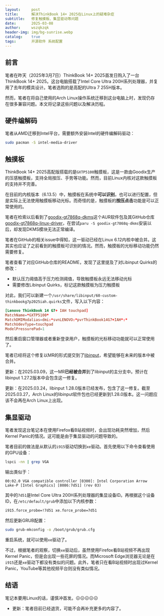 ```yaml
---
layout:     post
title:      解决ThinkBook 14+ 2025在Linux上的疑难杂症
subtitle:   修复触摸板、集显驱动等问题
date:       2025-03-08
author:     wszqkzqk
header-img: img/bg-sunrise.webp
catalog:    true
tags:       开源软件 系统配置
---
```


## 前言

笔者在昨天（2025年3月7日）ThinkBook 14+ 2025首发日购入了一台ThinkBook 14+ 2025。这台电脑搭载了Intel Core Ultra 200H系列处理器，并复用了去年的模具设计。笔者选购的是高配的Ultra 7 255H版本。

然而，笔者在将自己使用的Arch Linux操作系统迁移到这台电脑上时，发现仍存在很多兼容问题。本文将记录这些问题以及解决历程。

## 硬件编解码

笔者从AMD迁移到Intel平台，需要额外安装Intel的硬件编解码驱动：

```bash
sudo pacman -S intel-media-driver
```

## 触摸板

ThinkBook 14+ 2025高配版搭载的是`GXTP5100`触摸板，这是一款由Goodix生产的压感触摸板，支持全局按压、手势等功能。然而，目前Linux内核对这款触摸板的支持并不完善。

在目前的内核版本（6.13.5）中，触摸板在系统中**可以识别**，也可以进行配置，但是实际上无法使用触摸板移动光标。而奇怪的是，触摸板的**按压点击**功能是可以正常使用的。

笔者在检索以后看到了[goodix-gt7868q-dkms](https://aur.archlinux.org/packages/goodix-gt7868q-dkms)这个AUR软件包及其GitHub仓库[goodix-gt7868q-linux-driver](https://github.com/ty2/goodix-gt7868q-linux-driver)，在尝试`paru -S goodix-gt7868q-dkms`安装以后，却发现DKMS模块无法正常编译。

笔者在GitHub的相关issue中得知，这一驱动已经在Linux 6.12内核中被合并。这其实也应证了之前看到的触摸板可识别的情况。然而，触摸板的光标移动功能仍然需要修复。

笔者查看了对应GitHub仓库的README，发现了这里提及了对Libinput Quirks的修改：

* 默认压力阈值高于压力检测阈值，导致触摸板永远无法移动光标
* 需要修改Libinput Quirks，标记这款触摸板为压力触摸板

对此，我们可以新建一个`/usr/share/libinput/60-custom-thinkbookg7p2025iah.quirks`文件，写入以下内容：

```conf
[Lenovo ThinkBook 14 G7+ IAH touchpad]
MatchName=*GXTP5100*
MatchDMIModalias=dmi:*svnLENOVO:*pvrThinkBook14G7+IAH*:*
MatchUdevType=touchpad
ModelPressurePad=1
```

然后重启窗口管理器或者重新登录用户，触摸板的光标移动功能就可以正常使用了。

笔者已经将这个修复以MR的形式提交到了[libinput](https://gitlab.freedesktop.org/libinput/libinput/-/merge_requests/1151)，希望能够在未来的版本中被合并。

更新：在2025.03.09，这一MR**已经被合并**到了libinput的主分支中。预计在libinput 1.27.2版本中会包含这一修复。

更新：在2025.03.24，libinput 1.28.0版本已经发布，包含了这一修复。截至2025.03.27，Arch Linux的libinput软件包也已经更新到1.28.0版本。这一问题应该不会再在Arch Linux上出现。

## 集显驱动

笔者发现这台笔记本在使用Firefox看B站视频时，会出现功耗突然增加，然后Kernel Panic的情况。这可能是由于集显驱动的问题导致的。

笔者目前的做法是从默认的`i915`驱动切换到`xe`驱动。首先使用以下命令查看使用的GPU设备：

```bash
lspci -nn | grep VGA
```

输出类似于：

```
00:02.0 VGA compatible controller [0300]: Intel Corporation Arrow Lake-P [Intel Graphics] [8086:7d51] (rev 03)
```

其中的`7d51`是Intel Core Ultra 200H系列处理器的集显设备ID。再根据这个设备ID，在`/etc/default/grub`中添加以下内核参数：

```bash
i915.force_probe=!7d51 xe.force_probe=7d51
```

然后更新GRUB配置：

```bash
sudo grub-mkconfig -o /boot/grub/grub.cfg
```

重启系统，就可以使用`xe`驱动了。

不过，根据笔者的观察，切换`xe`驱动后，虽然使用Firefox看B站视频不再出现Kernel Panic，但是会出现一些花屏的情况。而Microsoft Edge浏览器无论是在`i915`还是`xe`驱动下都没有类似的问题。此外，笔者只在看B站视频时出现过Kernel Panic，YouTube等其他视频平台则没有类似情况。

## 结语

笔记本要用Linux的话，谨慎冲首发。😖😖😖😖😖

* 更新：笔者目前已经退货，可能不会再补充更多的内容了。
